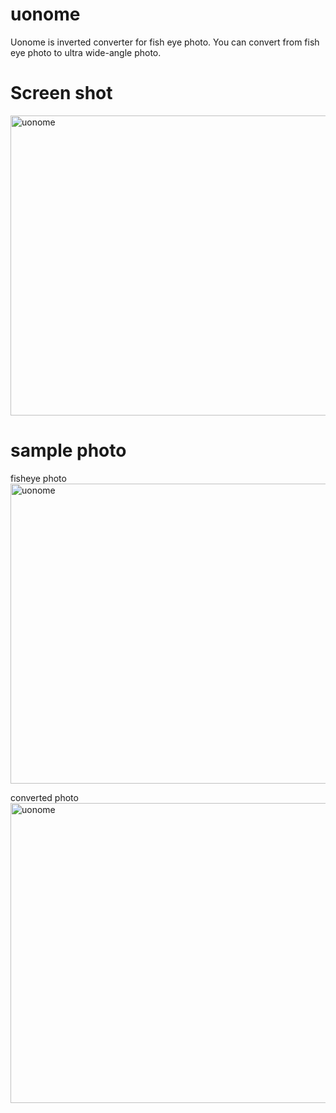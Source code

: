 # uonome
Uonome is inverted converter for fish eye photo.
You can convert from fish eye photo to ultra wide-angle photo.



# Screen shot
<img src="https://raw.githubusercontent.com/wiki/karaage0703/uonome/001.jpg" alt="uonome" width="640" height="480">


# sample photo

fisheye photo
<img src="https://raw.githubusercontent.com/wiki/karaage0703/uonome/002.jpg" alt="uonome" width="640" height="480">


converted photo
<img src="https://raw.githubusercontent.com/wiki/karaage0703/uonome/003.jpg" alt="uonome" width="640" height="480">



